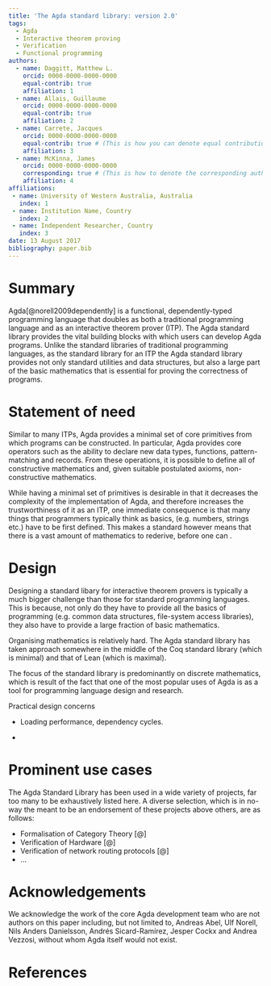 ```yaml
---
title: 'The Agda standard library: version 2.0'
tags:
  - Agda
  - Interactive theorem proving
  - Verification
  - Functional programming
authors:
  - name: Daggitt, Matthew L.
    orcid: 0000-0000-0000-0000
    equal-contrib: true
    affiliation: 1
  - name: Allais, Guillaume
	orcid: 0000-0000-0000-0000
    equal-contrib: true
    affiliation: 2
  - name: Carrete, Jacques
	orcid: 0000-0000-0000-0000
    equal-contrib: true # (This is how you can denote equal contributions between multiple authors)
    affiliation: 3
  - name: McKinna, James
	orcid: 0000-0000-0000-0000
    corresponding: true # (This is how to denote the corresponding author)
    affiliation: 4
affiliations:
 - name: University of Western Australia, Australia
   index: 1
 - name: Institution Name, Country
   index: 2
 - name: Independent Researcher, Country
   index: 3
date: 13 August 2017
bibliography: paper.bib
---
```


# Summary

Agda[@norell2009dependently] is a functional, dependently-typed programming language that doubles as both a traditional programming language and as an interactive theorem prover (ITP).
The Agda standard library provides the vital building blocks with which users can develop Agda programs.
Unlike the standard libraries of traditional programming languages, as the standard library for an ITP the Agda standard library provides not only standard utilities and data structures, but also a large part of the basic mathematics that is essential for proving the correctness of programs.

# Statement of need

Similar to many ITPs, Agda provides a minimal set of core primitives from which programs can be constructed.
In particular, Agda provides core operators such as the ability to declare new data types, functions, pattern-matching and records.
From these operations, it is possible to define all of constructive mathematics and, given suitable postulated axioms, non-constructive mathematics.

While having a minimal set of primitives is desirable in that it decreases the complexity of the implementation of Agda, and therefore increases the trustworthiness of it as an ITP, one immediate consequence is that many things that programmers typically think as basics, (e.g. numbers, strings etc.) have to be first defined.
This makes a standard however means that there is a vast amount of mathematics to rederive, before one can . 

# Design

Designing a standard libary for interactive theorem provers is typically a much bigger challenge than those for standard programming languages.
This is because, not only do they have to provide all the basics of programming (e.g. common data structures, file-system access libraries), they also have to provide a large fraction of basic mathematics.

Organising mathematics is relatively hard. 
The Agda standard library has taken approach somewhere in the middle of the Coq standard library (which is minimal) and that of Lean (which is maximal). 

The focus of the standard library is predominantly on discrete mathematics, which is result of the fact that one of the most popular uses of Agda is as a tool for programming language design and research.


Practical design concerns

* Loading performance, dependency cycles.

* 

# Prominent use cases

The Agda Standard Library has been used in a wide variety of projects, far too many to be exhaustively listed here. A diverse selection, which is in no-way the meant to be an endorsement of these projects above others, are as follows:
- Formalisation of Category Theory [@]
- Verification of Hardware [@]
- Verification of network routing protocols [@]
- ...

# Acknowledgements

We acknowledge the work of the core Agda development team who are not authors on this paper including, but not limited to, 
Andreas Abel, 
Ulf Norell,
Nils Anders Danielsson, 
Andrés Sicard-Ramírez, 
Jesper Cockx and 
Andrea Vezzosi,
without whom Agda itself would not exist.

# References
